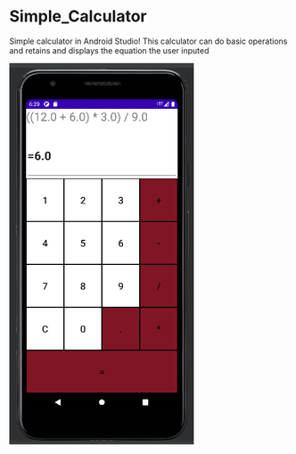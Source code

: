# Simple_Calculator
Simple calculator in Android Studio!
This calculator can do basic operations and retains and displays the equation the user inputed

 ![Sample](app/src/main/res/drawable/calculator.png)
